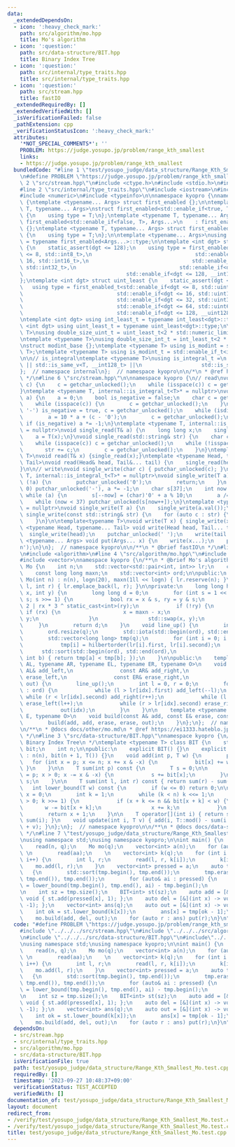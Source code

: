 ```yaml
---
data:
  _extendedDependsOn:
  - icon: ':heavy_check_mark:'
    path: src/algorithm/mo.hpp
    title: Mo's algorithm
  - icon: ':question:'
    path: src/data-structure/BIT.hpp
    title: Binary Index Tree
  - icon: ':question:'
    path: src/internal/type_traits.hpp
    title: src/internal/type_traits.hpp
  - icon: ':question:'
    path: src/stream.hpp
    title: fastIO
  _extendedRequiredBy: []
  _extendedVerifiedWith: []
  _isVerificationFailed: false
  _pathExtension: cpp
  _verificationStatusIcon: ':heavy_check_mark:'
  attributes:
    '*NOT_SPECIAL_COMMENTS*': ''
    PROBLEM: https://judge.yosupo.jp/problem/range_kth_smallest
    links:
    - https://judge.yosupo.jp/problem/range_kth_smallest
  bundledCode: "#line 1 \"test/yosupo_judge/data_structure/Range_Kth_Smallest_Mo.test.cpp\"\
    \n#define PROBLEM \"https://judge.yosupo.jp/problem/range_kth_smallest\"\n\n#line\
    \ 2 \"src/stream.hpp\"\n#include <ctype.h>\n#include <stdio.h>\n#include <string>\n\
    #line 2 \"src/internal/type_traits.hpp\"\n#include <iostream>\n#include <limits>\n\
    #include <numeric>\n#include <typeinfo>\n\nnamespace kyopro {\nnamespace internal\
    \ {\ntemplate <typename... Args> struct first_enabled {};\n\ntemplate <typename\
    \ T, typename... Args>\nstruct first_enabled<std::enable_if<true, T>, Args...>\
    \ {\n    using type = T;\n};\ntemplate <typename T, typename... Args>\nstruct\
    \ first_enabled<std::enable_if<false, T>, Args...>\n    : first_enabled<Args...>\
    \ {};\ntemplate <typename T, typename... Args> struct first_enabled<T, Args...>\
    \ {\n    using type = T;\n};\n\ntemplate <typename... Args>\nusing first_enabled_t\
    \ = typename first_enabled<Args...>::type;\n\ntemplate <int dgt> struct int_least\
    \ {\n    static_assert(dgt <= 128);\n    using type = first_enabled_t<std::enable_if<dgt\
    \ <= 8, std::int8_t>,\n                                 std::enable_if<dgt <=\
    \ 16, std::int16_t>,\n                                 std::enable_if<dgt <= 32,\
    \ std::int32_t>,\n                                 std::enable_if<dgt <= 64, std::int64_t>,\n\
    \                                 std::enable_if<dgt <= 128, __int128_t> >;\n\
    };\ntemplate <int dgt> struct uint_least {\n    static_assert(dgt <= 128);\n \
    \   using type = first_enabled_t<std::enable_if<dgt <= 8, std::uint8_t>,\n   \
    \                              std::enable_if<dgt <= 16, std::uint16_t>,\n   \
    \                              std::enable_if<dgt <= 32, std::uint32_t>,\n   \
    \                              std::enable_if<dgt <= 64, std::uint64_t>,\n   \
    \                              std::enable_if<dgt <= 128, __uint128_t> >;\n};\n\
    \ntemplate <int dgt> using int_least_t = typename int_least<dgt>::type;\ntemplate\
    \ <int dgt> using uint_least_t = typename uint_least<dgt>::type;\n\ntemplate <typename\
    \ T>\nusing double_size_uint_t = uint_least_t<2 * std::numeric_limits<T>::digits>;\n\
    \ntemplate <typename T>\nusing double_size_int_t = int_least_t<2 * std::numeric_limits<T>::digits>;\n\
    \nstruct modint_base {};\ntemplate <typename T> using is_modint = std::is_base_of<modint_base,\
    \ T>;\ntemplate <typename T> using is_modint_t = std::enable_if_t<is_modint<T>::value>;\n\
    \n\n// is_integral\ntemplate <typename T>\nusing is_integral_t =\n    std::enable_if_t<std::is_integral_v<T>\
    \ || std::is_same_v<T, __int128_t> ||\n                   std::is_same_v<T, __uint128_t>>;\n\
    };  // namespace internal\n};  // namespace kyopro\n\n/*\n * @ref https://qiita.com/kazatsuyu/items/f8c3b304e7f8b35263d8\n\
    \ */\n#line 6 \"src/stream.hpp\"\n\nnamespace kyopro {\n// read\nvoid single_read(char&\
    \ c) {\n    c = getchar_unlocked();\n    while (isspace(c)) c = getchar_unlocked();\n\
    }\ntemplate <typename T, internal::is_integral_t<T>* = nullptr>\nvoid single_read(T&\
    \ a) {\n    a = 0;\n    bool is_negative = false;\n    char c = getchar_unlocked();\n\
    \    while (isspace(c)) {\n        c = getchar_unlocked();\n    }\n    if (c ==\
    \ '-') is_negative = true, c = getchar_unlocked();\n    while (isdigit(c)) {\n\
    \        a = 10 * a + (c - '0');\n        c = getchar_unlocked();\n    }\n   \
    \ if (is_negative) a *= -1;\n}\ntemplate <typename T, internal::is_modint_t<T>*\
    \ = nullptr>\nvoid single_read(T& a) {\n    long long x;\n    single_read(x);\n\
    \    a = T(x);\n}\nvoid single_read(std::string& str) {\n    char c = getchar_unlocked();\n\
    \    while (isspace(c)) c = getchar_unlocked();\n    while (!isspace(c)) {\n \
    \       str += c;\n        c = getchar_unlocked();\n    }\n}\ntemplate<typename\
    \ T>\nvoid read(T& x) {single_read(x);}\ntemplate <typename Head, typename...\
    \ Tail>\nvoid read(Head& head, Tail&... tail) {\n    single_read(head), read(tail...);\n\
    }\n\n// write\nvoid single_write(char c) { putchar_unlocked(c); }\ntemplate <typename\
    \ T, internal::is_integral_t<T>* = nullptr>\nvoid single_write(T a) {\n    if\
    \ (!a) {\n        putchar_unlocked('0');\n        return;\n    }\n    if (a <\
    \ 0) putchar_unlocked('-'), a *= -1;\n    char s[37];\n    int now = 37;\n   \
    \ while (a) {\n        s[--now] = (char)'0' + a % 10;\n        a /= 10;\n    }\n\
    \    while (now < 37) putchar_unlocked(s[now++]);\n}\ntemplate <typename T, internal::is_modint_t<T>*\
    \ = nullptr>\nvoid single_write(T a) {\n    single_write(a.val());\n}\n\nvoid\
    \ single_write(const std::string& str) {\n    for (auto c : str) {\n        putchar_unlocked(c);\n\
    \    }\n}\n\ntemplate<typename T>\nvoid write(T x) { single_write(x); }\ntemplate\
    \ <typename Head, typename... Tail> void write(Head head, Tail... tail) {\n  \
    \  single_write(head);\n    putchar_unlocked(' ');\n    write(tail...);\n}\ntemplate\
    \ <typename... Args> void put(Args... x) {\n    write(x...);\n    putchar_unlocked('\\\
    n');\n}\n};  // namespace kyopro\n\n/**\n * @brief fastIO\n */\n#line 2 \"src/algorithm/mo.hpp\"\
    \n#include <algorithm>\n#line 4 \"src/algorithm/mo.hpp\"\n#include <utility>\n\
    #include <vector>\nnamespace kyopro {\n/**\n * @brief Mo's algorithm\n */\nclass\
    \ Mo {\n    int n;\n    std::vector<std::pair<int, int>> lr;\n    const int logn;\n\
    \    const long long maxn;\n    std::vector<int> ord;\n\npublic:\n    explicit\
    \ Mo(int n) : n(n), logn(20), maxn(1ll << logn) { lr.reserve(n); }\n    void add(int\
    \ l, int r) { lr.emplace_back(l, r); }\n\nprivate:\n    long long hilbertorder(int\
    \ x, int y) {\n        long long d = 0;\n        for (int s = 1 << (logn - 1);\
    \ s; s >>= 1) {\n            bool rx = x & s, ry = y & s;\n            d = d <<\
    \ 2 | rx * 3 ^ static_cast<int>(ry);\n            if (!ry) {\n               \
    \ if (rx) {\n                    x = maxn - x;\n                    y = maxn -\
    \ y;\n                }\n                std::swap(x, y);\n            }\n   \
    \     }\n        return d;\n    }\n    void line_up() {\n        int q = lr.size();\n\
    \        ord.resize(q);\n        std::iota(std::begin(ord), std::end(ord), 0);\n\
    \        std::vector<long long> tmp(q);\n        for (int i = 0; i < q; i++) {\n\
    \            tmp[i] = hilbertorder(lr[i].first, lr[i].second);\n        }\n  \
    \      std::sort(std::begin(ord), std::end(ord),\n                  [&](int a,\
    \ int b) { return tmp[a] < tmp[b]; });\n    }\n\npublic:\n    template <typename\
    \ AL, typename AR, typename EL, typename ER, typename O>\n    void build(const\
    \ AL& add_left,\n               const AR& add_right,\n               const EL&\
    \ erase_left,\n               const ER& erase_right,\n               const O&\
    \ out) {\n        line_up();\n        int l = 0, r = 0;\n        for (auto idx\
    \ : ord) {\n            while (l > lr[idx].first) add_left(--l);\n           \
    \ while (r < lr[idx].second) add_right(r++);\n            while (l < lr[idx].first)\
    \ erase_left(l++);\n            while (r > lr[idx].second) erase_right(--r);\n\
    \            out(idx);\n        }\n    }\n\n    template <typename A, typename\
    \ E, typename O>\n    void build(const A& add, const E& erase, const O& out) {\n\
    \        build(add, add, erase, erase, out);\n    }\n};\n};  // namespace kyopro\n\
    \n/**\n * @docs docs/other/mo.md\n * @ref https://ei1333.hateblo.jp/entry/2017/09/11/211011\n\
    \ */\n#line 3 \"src/data-structure/BIT.hpp\"\nnamespace kyopro {\n/**\n * @brief\
    \ Binary Index Tree\n */\ntemplate <typename T> class BIT {\n    std::vector<T>\
    \ bit;\n    int n;\n\npublic:\n    explicit BIT() {}\n    explicit BIT(int n)\
    \ : n(n), bit(n + 1, T()) {}\n    void add(int p, T w) {\n        p++;\n     \
    \   for (int x = p; x <= n; x += x & -x) {\n            bit[x] += w;\n       \
    \ }\n    }\n\n    T sum(int p) const {\n        T s = 0;\n\n        for (int x\
    \ = p; x > 0; x -= x & -x) {\n            s += bit[x];\n        }\n        return\
    \ s;\n    }\n\n    T sum(int l, int r) const { return sum(r) - sum(l); }\n\n \
    \   int lower_bound(T w) const {\n        if (w <= 0) return 0;\n\n        int\
    \ x = 0;\n        int k = 1;\n        while (k < n) k <<= 1;\n        for (; k\
    \ > 0; k >>= 1) {\n            if (x + k <= n && bit[x + k] < w) {\n         \
    \       w -= bit[x + k];\n                x += k;\n            }\n        }\n\n\
    \        return x + 1;\n    }\n\n    T operator[](int i) { return sum(i + 1) -\
    \ sum(i); }\n    void update(int i, T v) { add(i, T::mod() - sum(i + 1) + sum(i)\
    \ + v); }\n};\n};  // namespace kyopro\n\n/**\n * @docs docs/data-structure/BIT.md\n\
    \ */\n#line 7 \"test/yosupo_judge/data_structure/Range_Kth_Smallest_Mo.test.cpp\"\
    \nusing namespace std;\nusing namespace kyopro;\n\nint main() {\n    int n, q;\n\
    \    read(n, q);\n    Mo mo(q);\n    vector<int> a(n);\n    for (auto& aa : a)\
    \ \n        read(aa);\n    \n    vector<int> k(q);\n    for (int i = 0; i < q;\
    \ i++) {\n        int l, r;\n        read(l, r, k[i]);\n        k[i]++;\n    \
    \    mo.add(l, r);\n    }\n    vector<int> pressed = a;\n    auto tmp = a;\n \
    \   {\n        std::sort(tmp.begin(), tmp.end());\n        tmp.erase(std::unique(tmp.begin(),\
    \ tmp.end()), tmp.end());\n        for (auto& ai : pressed) {\n            ai\
    \ = lower_bound(tmp.begin(), tmp.end(), ai) - tmp.begin();\n        }\n    }\n\
    \n    int sz = tmp.size();\n    BIT<int> st(sz);\n    auto add = [&](int x) ->\
    \ void { st.add(pressed[x], 1); };\n    auto del = [&](int x) -> void { st.add(pressed[x],\
    \ -1); };\n    vector<int> ans(q);\n    auto out = [&](int x) -> void {\n    \
    \    int ok = st.lower_bound(k[x]);\n        ans[x] = tmp[ok - 1];\n    };\n\n\
    \    mo.build(add, del, out);\n    for (auto r : ans) put(r);\n}\n"
  code: "#define PROBLEM \"https://judge.yosupo.jp/problem/range_kth_smallest\"\n\n\
    #include \"../../../src/stream.hpp\"\n#include \"../../../src/algorithm/mo.hpp\"\
    \n#include \"../../../src/data-structure/BIT.hpp\"\n#include\"../../../src/stream.hpp\"\
    \nusing namespace std;\nusing namespace kyopro;\n\nint main() {\n    int n, q;\n\
    \    read(n, q);\n    Mo mo(q);\n    vector<int> a(n);\n    for (auto& aa : a)\
    \ \n        read(aa);\n    \n    vector<int> k(q);\n    for (int i = 0; i < q;\
    \ i++) {\n        int l, r;\n        read(l, r, k[i]);\n        k[i]++;\n    \
    \    mo.add(l, r);\n    }\n    vector<int> pressed = a;\n    auto tmp = a;\n \
    \   {\n        std::sort(tmp.begin(), tmp.end());\n        tmp.erase(std::unique(tmp.begin(),\
    \ tmp.end()), tmp.end());\n        for (auto& ai : pressed) {\n            ai\
    \ = lower_bound(tmp.begin(), tmp.end(), ai) - tmp.begin();\n        }\n    }\n\
    \n    int sz = tmp.size();\n    BIT<int> st(sz);\n    auto add = [&](int x) ->\
    \ void { st.add(pressed[x], 1); };\n    auto del = [&](int x) -> void { st.add(pressed[x],\
    \ -1); };\n    vector<int> ans(q);\n    auto out = [&](int x) -> void {\n    \
    \    int ok = st.lower_bound(k[x]);\n        ans[x] = tmp[ok - 1];\n    };\n\n\
    \    mo.build(add, del, out);\n    for (auto r : ans) put(r);\n}\n"
  dependsOn:
  - src/stream.hpp
  - src/internal/type_traits.hpp
  - src/algorithm/mo.hpp
  - src/data-structure/BIT.hpp
  isVerificationFile: true
  path: test/yosupo_judge/data_structure/Range_Kth_Smallest_Mo.test.cpp
  requiredBy: []
  timestamp: '2023-09-27 10:48:37+09:00'
  verificationStatus: TEST_ACCEPTED
  verifiedWith: []
documentation_of: test/yosupo_judge/data_structure/Range_Kth_Smallest_Mo.test.cpp
layout: document
redirect_from:
- /verify/test/yosupo_judge/data_structure/Range_Kth_Smallest_Mo.test.cpp
- /verify/test/yosupo_judge/data_structure/Range_Kth_Smallest_Mo.test.cpp.html
title: test/yosupo_judge/data_structure/Range_Kth_Smallest_Mo.test.cpp
---
```

